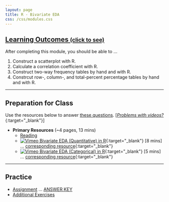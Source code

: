 ```yaml
---
layout: page
title: R - Bivariate EDA
css: /css/modules.css
---
```


<div class="panel-group-ILOs">
  <div class="panel panel-default">
    <div class="panel-heading">
      <h2 class="panel-title">
        <a data-toggle="collapse" href="#ILOs">Learning Outcomes <small>(click to see)</small></a>
      </h2>
    </div>
    <div id="ILOs" class="panel-collapse collapse">
      <div class="panel-body">
<p>After completing this module, you should be able to ...</p>

<ol>
  <li>Construct a scatterplot with R.</li>
  <li>Calculate a correlation coefficient with R.</li>
  <li>Construct two-way frequency tables by hand and with R.</li>
  <li>Constrcut row-, column-, and total-percent percentage tables by hand and with R.</li>
</ol>
      </div>
    </div>
  </div>
</div>

----

## Preparation for Class

Use the resources below to answer [these questions](Prep/RBivEDA). [[*Problems with videos?*](../resources/FAQs/videos){:target="_blank"}]

* **Primary Resources** (~4 pages, 13 mins)
  * [Reading](bookR/RBivEDA.html)
  * [![Vimeo](../img/dhovid.png) Bivariate EDA (Quantitative) in R](https://vimeo.com/440439608){:target="_blank"} [8 mins] ... [corresponding resource](HO/Penguins.html#RBivEDAQ){:target="_blank"}
  * [![Vimeo](../img/dhovid.png) Bivariate EDA (Categorical) in R](https://vimeo.com/440474564){:target="_blank"} [5 mins] ... [corresponding resource](HO/Penguins.html#RBivEDAC){:target="_blank"}

----

## Practice

* [Assignment](CE/RBivEDA_CE1) ... [ANSWER KEY](CE/KEY_RBivEDA_CE)
* [Additional Exercises](CE/RBivEDA_CE2)

<!---
&nbsp;

----

## Archive

* [![Vimeo](../img/dhovid.png) Bivariate EDA (Quantitative) in R](https://vimeo.com/user45324800/biveda-quant){:target="_blank"} [8 mins]
* [![Vimeo](../img/dhovid.png) Bivariate EDA (Categorical) in R](https://vimeo.com/user45324800/biveda-cat){:target="_blank"} [8 mins]

--->
